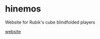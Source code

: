 # hinemos
Website for Rubik's cube blindfolded players

[website](http://saxcy.info/hinemos/top.html?version=v0.0.5)
